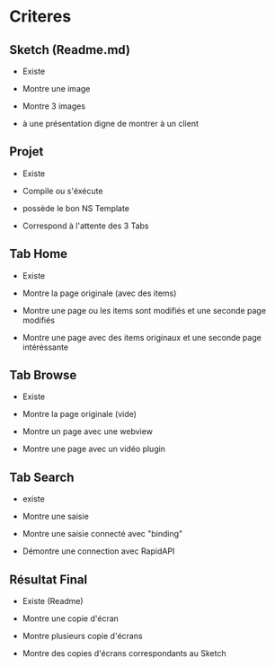 # Criteres

## Sketch (Readme.md)

- Existe

- Montre une image

- Montre 3 images

- à une présentation digne de montrer à un client

## Projet

- Existe

- Compile ou s'éxécute

- possède le bon NS Template

- Correspond à l'attente des 3 Tabs

## Tab Home

- Existe

- Montre la page originale (avec des items)

- Montre une page ou les items sont modifiés et une seconde page modifiés

- Montre une page avec des items originaux et une seconde page intéréssante

## Tab Browse

- Existe

- Montre la page originale (vide)

- Montre un page avec une webview 

- Montre une page avec un vidéo plugin 

## Tab Search

- existe

- Montre une saisie

- Montre une saisie connecté avec "binding" 

- Démontre une connection avec RapidAPI

## Résultat Final

- Existe (Readme)

- Montre une copie d'écran

- Montre plusieurs copie d'écrans

- Montre des copies d'écrans correspondants au Sketch
